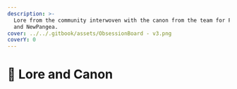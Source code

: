 ```yaml
---
description: >-
  Lore from the community interwoven with the canon from the team for Frogland
  and NewPangea.
cover: ../../.gitbook/assets/ObsessionBoard - v3.png
coverY: 0
---
```


# 📜 Lore and Canon

